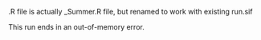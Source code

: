 .R file is actually _Summer.R file, but renamed to work with existing run.sif

This run ends in an out-of-memory error.